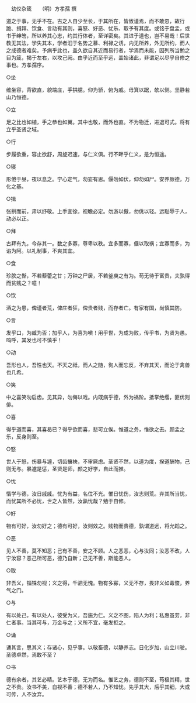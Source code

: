 　幼仪杂箴　　（明）方孝孺 撰  

道之于事，无乎不在。古之人自少至长，于其所在，皆致谨焉，而不敢忽，故行跪、揖拜、饮食、言动有其则，喜怒、好恶、忧乐、取予有其度。或铭于盘盂，或书于绅笏，所以养其心志，约其行体者，至详密矣。其进于道也，岂不易哉！后世教无其法，学失其本，学者汩于名势之慕、利禄之诱，内无所养，外无所约，而人之成德者难矣。予病乎此也，盖久欲自其近而易行者，学焉而未能，因列所当勉之目为箴，揭于左右，以攻己阙。由乎近而至乎远，盖始诸此，非谓足以尽乎自修之事也。方孝孺序。  

○坐  

维坐容，背欲直，貌端庄，手拱臆。仰为骄，俯为戚。毋箕以踞，欹以侧。坚静若山乃恒德。  

○立  

足之比也如植，手之恭也如翼。其中也敬，而外也直。不为物迁，进退可式。将有立乎圣贤之域。  

○行  

步履欲重，容止欲舒，周旋迟速，与仁义俱。行不畔乎仁义，是为恒途。  

○寝  

形倦于昼，夜以息之。宁心定气，勿妄有思。偃勿如伏，仰勿如尸。安养厥德，万化之基。  

○揖  

张拱而前，肃以纾敬。上手宜徐，视瞻必定。勿游以傲，勿佻以轻。远耻辱于人，动必以正。  

○拜  

古拜有九，今存其一。数之多寡，尊卑以秩。宜多而寡，倨以取祸；宜寡而多，为谄为阿。以礼制事，不爽其宜。  

○食  

珍腴之惭，不若藜藿之甘；万钟之尸居，不若釜庾之有为。苟无待于富贵，夫孰得而贫贱之？噫！  

○饮  

酒之为患，俾谨者荒，俾庄者狂，俾贵者贱，而存者亡。有家有国，尚慎其防。  

○言  

发乎口，为臧为否；加乎人，为喜为嗔！用乎世，为成为败，传乎书，为贤为愚。呜呼，其发也可不慎乎！  

○动  

吾形也人，吾性也天。不天之祗，而人之随，徇人而忘反，不弃其天，而沦于禽兽也几希。  

○笑  

中之喜笑勿启齿。见其异，勿侮以戏。内既病乎德，外为祸阶。抵掌绝缨，匪优则俳。  

○喜  

得乎道而喜，其喜曷已？得乎欲而喜，悲可立俟。惟道之务，惟欲之去。颜孟之乐，反身则至。  

○怒  

世人于怒，伤暴与遽，切齿攘袂，不审厥虑。圣贤不然，以道为度，揆道酬物，己则无与。暴遽是惩，圣贤是师，颜之好学，自此而推。  

○忧  

惰学与德，汝日戚戚。忧为有益，名位不光。惟日忧伤，汝志则荒。弃其所当忧，而忧其所不必忧，世之人皆然，汝孰忧哉？勉于自修。  

○好  

物有可好，汝勿好之；德有可好，汝则效之。贱物而贵德，孰谓道远，将允蹈之。  

○恶  

见人不善，莫不知恶；己有不善，安之不顾。人之恶恶，心与汝同；汝恶不改，人宁汝容？恶己所可恶，德乃自新；己无不善，斯能恶人。  

○取  

非吾义，锱铢勿视；义之得，千驷无愧。物有多寡，义无不存，畏非义如毒螫，养气之门。  

○与  

有以处己，有以处人，彼受为义，吾施为仁。义之不图，陷人为利；私惠虽劳，非仁者事。当其可与，万金与之；义所不宜，毫发拒之。  

○诵  

诵其言，思其义；存诸心，见乎事。以敬畜德，以静养志。日化岁加，山立川驶。圣德卓然，焉敢不至？  

○书  

德有余者，其艺必精。艺本于德，无为而名。惟艺之务，德则不至，苟极其精，世之不贵。汝书不美，自视不善；德不若人，乃不知忧。先乎其大，后乎其细，大或可传，人不汝弃。  
